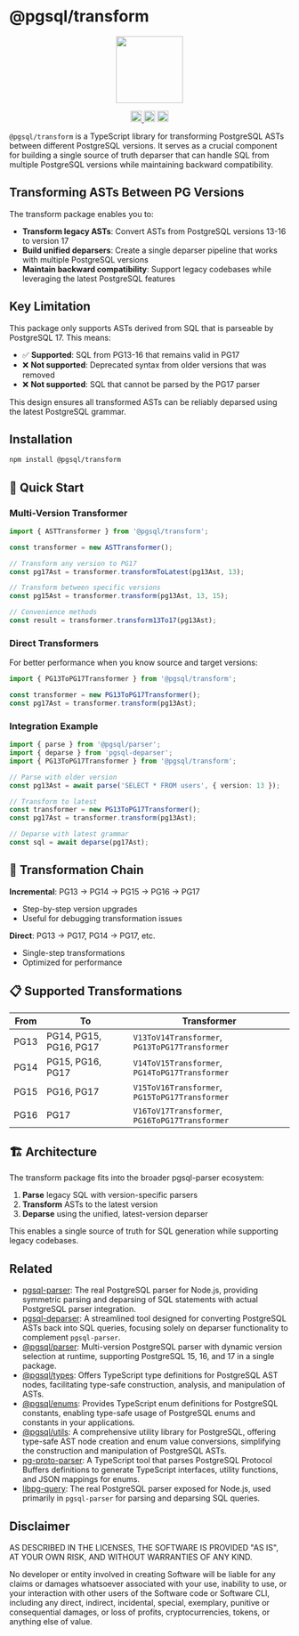 # @pgsql/transform

<p align="center" width="100%">
  <img height="120" src="https://github.com/launchql/pgsql-parser/assets/545047/6440fa7d-918b-4a3b-8d1b-755d85de8bea" />
</p>

<p align="center" width="100%">
  <a href="https://github.com/launchql/pgsql-parser/actions/workflows/run-tests.yaml">
    <img height="20" src="https://github.com/launchql/pgsql-parser/actions/workflows/run-tests.yaml/badge.svg" />
  </a>
   <a href="https://github.com/launchql/pgsql-parser/blob/main/LICENSE-MIT"><img height="20" src="https://img.shields.io/badge/license-MIT-blue.svg"/></a>
   <a href="https://www.npmjs.com/package/@pgsql/transform"><img height="20" src="https://img.shields.io/github/package-json/v/launchql/pgsql-parser?filename=packages%2Ftransform%2Fpackage.json"/></a>
</p>

`@pgsql/transform` is a TypeScript library for transforming PostgreSQL ASTs between different PostgreSQL versions. It serves as a crucial component for building a single source of truth deparser that can handle SQL from multiple PostgreSQL versions while maintaining backward compatibility.

## Transforming ASTs Between PG Versions

The transform package enables you to:

- **Transform legacy ASTs**: Convert ASTs from PostgreSQL versions 13-16 to version 17
- **Build unified deparsers**: Create a single deparser pipeline that works with multiple PostgreSQL versions
- **Maintain backward compatibility**: Support legacy codebases while leveraging the latest PostgreSQL features

## Key Limitation

This package only supports ASTs derived from SQL that is parseable by PostgreSQL 17. This means:

- ✅ **Supported**: SQL from PG13-16 that remains valid in PG17
- ❌ **Not supported**: Deprecated syntax from older versions that was removed
- ❌ **Not supported**: SQL that cannot be parsed by the PG17 parser

This design ensures all transformed ASTs can be reliably deparsed using the latest PostgreSQL grammar.

## Installation

```bash
npm install @pgsql/transform
```

## 🚀 Quick Start

### Multi-Version Transformer

```typescript
import { ASTTransformer } from '@pgsql/transform';

const transformer = new ASTTransformer();

// Transform any version to PG17
const pg17Ast = transformer.transformToLatest(pg13Ast, 13);

// Transform between specific versions
const pg15Ast = transformer.transform(pg13Ast, 13, 15);

// Convenience methods
const result = transformer.transform13To17(pg13Ast);
```

### Direct Transformers

For better performance when you know source and target versions:

```typescript
import { PG13ToPG17Transformer } from '@pgsql/transform';

const transformer = new PG13ToPG17Transformer();
const pg17Ast = transformer.transform(pg13Ast);
```

### Integration Example

```typescript
import { parse } from '@pgsql/parser';
import { deparse } from 'pgsql-deparser';
import { PG13ToPG17Transformer } from '@pgsql/transform';

// Parse with older version
const pg13Ast = await parse('SELECT * FROM users', { version: 13 });

// Transform to latest
const transformer = new PG13ToPG17Transformer();
const pg17Ast = transformer.transform(pg13Ast);

// Deparse with latest grammar
const sql = await deparse(pg17Ast);
```

## 🔄 Transformation Chain

**Incremental**: PG13 → PG14 → PG15 → PG16 → PG17
- Step-by-step version upgrades
- Useful for debugging transformation issues

**Direct**: PG13 → PG17, PG14 → PG17, etc.
- Single-step transformations
- Optimized for performance

## 📋 Supported Transformations

| From | To | Transformer |
|------|----|-----------| 
| PG13 | PG14, PG15, PG16, PG17 | `V13ToV14Transformer`, `PG13ToPG17Transformer` |
| PG14 | PG15, PG16, PG17 | `V14ToV15Transformer`, `PG14ToPG17Transformer` |
| PG15 | PG16, PG17 | `V15ToV16Transformer`, `PG15ToPG17Transformer` |
| PG16 | PG17 | `V16ToV17Transformer`, `PG16ToPG17Transformer` |

## 🏗️ Architecture

The transform package fits into the broader pgsql-parser ecosystem:

1. **Parse** legacy SQL with version-specific parsers
2. **Transform** ASTs to the latest version
3. **Deparse** using the unified, latest-version deparser

This enables a single source of truth for SQL generation while supporting legacy codebases.

## Related

* [pgsql-parser](https://www.npmjs.com/package/pgsql-parser): The real PostgreSQL parser for Node.js, providing symmetric parsing and deparsing of SQL statements with actual PostgreSQL parser integration.
* [pgsql-deparser](https://www.npmjs.com/package/pgsql-deparser): A streamlined tool designed for converting PostgreSQL ASTs back into SQL queries, focusing solely on deparser functionality to complement `pgsql-parser`.
* [@pgsql/parser](https://www.npmjs.com/package/@pgsql/parser): Multi-version PostgreSQL parser with dynamic version selection at runtime, supporting PostgreSQL 15, 16, and 17 in a single package.
* [@pgsql/types](https://www.npmjs.com/package/@pgsql/types): Offers TypeScript type definitions for PostgreSQL AST nodes, facilitating type-safe construction, analysis, and manipulation of ASTs.
* [@pgsql/enums](https://www.npmjs.com/package/@pgsql/enums): Provides TypeScript enum definitions for PostgreSQL constants, enabling type-safe usage of PostgreSQL enums and constants in your applications.
* [@pgsql/utils](https://www.npmjs.com/package/@pgsql/utils): A comprehensive utility library for PostgreSQL, offering type-safe AST node creation and enum value conversions, simplifying the construction and manipulation of PostgreSQL ASTs.
* [pg-proto-parser](https://www.npmjs.com/package/pg-proto-parser): A TypeScript tool that parses PostgreSQL Protocol Buffers definitions to generate TypeScript interfaces, utility functions, and JSON mappings for enums.
* [libpg-query](https://github.com/launchql/libpg-query-node): The real PostgreSQL parser exposed for Node.js, used primarily in `pgsql-parser` for parsing and deparsing SQL queries.

## Disclaimer

AS DESCRIBED IN THE LICENSES, THE SOFTWARE IS PROVIDED "AS IS", AT YOUR OWN RISK, AND WITHOUT WARRANTIES OF ANY KIND.

No developer or entity involved in creating Software will be liable for any claims or damages whatsoever associated with your use, inability to use, or your interaction with other users of the Software code or Software CLI, including any direct, indirect, incidental, special, exemplary, punitive or consequential damages, or loss of profits, cryptocurrencies, tokens, or anything else of value.

